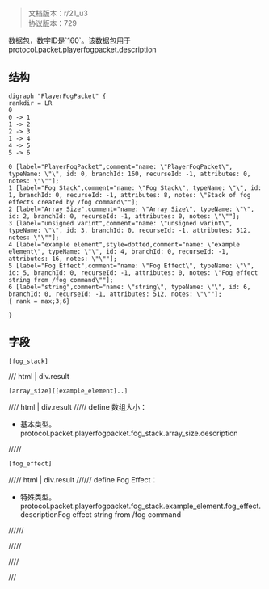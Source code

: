 # <!-- md:samp PlayerFogPacket -->

> 文档版本：r/21_u3<br/>协议版本：729

<!-- md:samp PlayerFogPacket -->数据包，数字ID是`160`。该数据包用于protocol.packet.playerfogpacket.description

## 结构

```viz
digraph "PlayerFogPacket" {
rankdir = LR
0
0 -> 1
1 -> 2
2 -> 3
1 -> 4
4 -> 5
5 -> 6

0 [label="PlayerFogPacket",comment="name: \"PlayerFogPacket\", typeName: \"\", id: 0, branchId: 160, recurseId: -1, attributes: 0, notes: \"\""];
1 [label="Fog Stack",comment="name: \"Fog Stack\", typeName: \"\", id: 1, branchId: 0, recurseId: -1, attributes: 8, notes: \"Stack of fog effects created by /fog command\""];
2 [label="Array Size",comment="name: \"Array Size\", typeName: \"\", id: 2, branchId: 0, recurseId: -1, attributes: 0, notes: \"\""];
3 [label="unsigned varint",comment="name: \"unsigned varint\", typeName: \"\", id: 3, branchId: 0, recurseId: -1, attributes: 512, notes: \"\""];
4 [label="example element",style=dotted,comment="name: \"example element\", typeName: \"\", id: 4, branchId: 0, recurseId: -1, attributes: 16, notes: \"\""];
5 [label="Fog Effect",comment="name: \"Fog Effect\", typeName: \"\", id: 5, branchId: 0, recurseId: -1, attributes: 0, notes: \"Fog effect string from /fog command\""];
6 [label="string",comment="name: \"string\", typeName: \"\", id: 6, branchId: 0, recurseId: -1, attributes: 512, notes: \"\""];
{ rank = max;3;6}

}

```

## 字段

```title='PlayerFogPacket'
[fog_stack]
```

/// html | div.result
```title='Fog Stack'
[array_size][[example_element]..]
```

//// html | div.result
///// define
数组大小：<!-- md:samp unsigned varint -->

- 基本类型。protocol.packet.playerfogpacket.fog_stack.array_size.description


/////
```title='示例元素'
[fog_effect]
```

///// html | div.result
////// define
Fog Effect：[<!-- md:samp string -->](../types/string.md)

- 特殊类型。protocol.packet.playerfogpacket.fog_stack.example_element.fog_effect.descriptionFog effect string from /fog command


//////

/////

////

///

